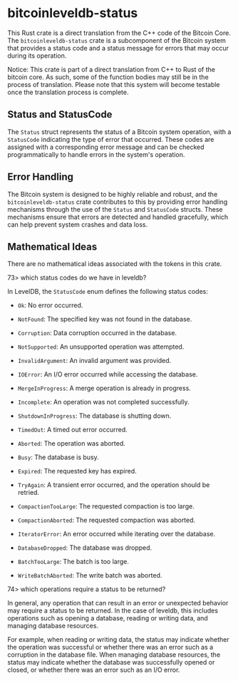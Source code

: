 # bitcoinleveldb-status

This Rust crate is a direct translation from the
C++ code of the Bitcoin Core. The
`bitcoinleveldb-status` crate is a subcomponent of
the Bitcoin system that provides a status code and
a status message for errors that may occur during
its operation.

Notice: This crate is part of a direct translation
from C++ to Rust of the bitcoin core. As such,
some of the function bodies may still be in the
process of translation. Please note that this
system will become testable once the translation
process is complete.

## Status and StatusCode

The `Status` struct represents the status of
a Bitcoin system operation, with a `StatusCode`
indicating the type of error that occurred. These
codes are assigned with a corresponding error
message and can be checked programmatically to
handle errors in the system's operation.

## Error Handling

The Bitcoin system is designed to be highly
reliable and robust, and the
`bitcoinleveldb-status` crate contributes to this
by providing error handling mechanisms through the
use of the `Status` and `StatusCode`
structs. These mechanisms ensure that errors are
detected and handled gracefully, which can help
prevent system crashes and data loss.

## Mathematical Ideas

There are no mathematical ideas associated with
the tokens in this crate.

73> which status codes do we have in leveldb?

In LevelDB, the `StatusCode` enum defines the
following status codes:

- `Ok`: No error occurred.

- `NotFound`: The specified key was not found in
  the database.

- `Corruption`: Data corruption occurred in the
  database.

- `NotSupported`: An unsupported operation was
  attempted.

- `InvalidArgument`: An invalid argument was
  provided.

- `IOError`: An I/O error occurred while accessing
  the database.

- `MergeInProgress`: A merge operation is already
  in progress.

- `Incomplete`: An operation was not completed
  successfully.

- `ShutdownInProgress`: The database is shutting
  down.

- `TimedOut`: A timed out error occurred.

- `Aborted`: The operation was aborted.

- `Busy`: The database is busy.

- `Expired`: The requested key has expired.

- `TryAgain`: A transient error occurred, and the
  operation should be retried.

- `CompactionTooLarge`: The requested compaction
  is too large.

- `CompactionAborted`: The requested compaction
  was aborted.

- `IteratorError`: An error occurred while
  iterating over the database.

- `DatabaseDropped`: The database was dropped.

- `BatchTooLarge`: The batch is too large.

- `WriteBatchAborted`: The write batch was
  aborted.

74> which operations require a status to be
returned?

In general, any operation that can result in an
error or unexpected behavior may require a status
to be returned. In the case of leveldb, this
includes operations such as opening a database,
reading or writing data, and managing database
resources.

For example, when reading or writing data, the
status may indicate whether the operation was
successful or whether there was an error such as
a corruption in the database file. When managing
database resources, the status may indicate
whether the database was successfully opened or
closed, or whether there was an error such as an
I/O error.
